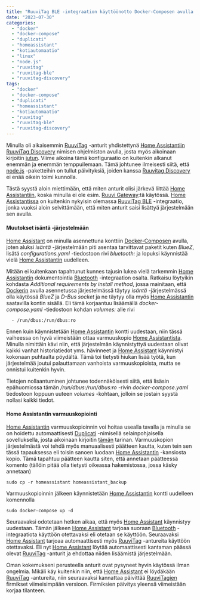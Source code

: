 ```yaml
---
title: "RuuviTag BLE -integraation käyttöönotto Docker-Composen avulla asennetussa Home Assistantissa"
date: "2023-07-30"
categories: 
  - "docker"
  - "docker-compose"
  - "duplicati"
  - "homeassistant"
  - "kotiautomaatio"
  - "linux"
  - "node.js"
  - "ruuvitag"
  - "ruuvitag-ble"
  - "ruuvitag-discovery"
tags: 
  - "docker"
  - "docker-compose"
  - "duplicati"
  - "homeassistant"
  - "kotiautomaatio"
  - "ruuvitag"
  - "ruuvitag-ble"
  - "ruuvitag-discovery"
---
```


Minulla oli aikaisemmin [RuuviTag](https://ruuvi.com/fi/ruuvitag/) -anturit yhdistettynä [Home Assistantiin](https://www.home-assistant.io/) [RuuviTag Discovery](https://github.com/balda/ruuvitag-discovery/) nimisen ohjelmiston avulla, josta myös aikoinaan kirjoitin [jutun](/posts/ruuvitag-antureiden-lisaaminen-home-assistantiin-ruuvitag-discoveryn-avulla-mqtt-protokollaa-kayttaen/). Viime aikoina tämä konfiguraatio on kuitenkin alkanut enemmän ja enemmän temppuilemaan. Tämä johtunee ilmeisesti siitä, että [node.js](https://nodejs.org/en) -paketteihin on tullut päivityksiä, joiden kanssa [Ruuvitag Discovery](https://github.com/balda/ruuvitag-discovery) ei enää oikein toimi kunnolla.

Tästä syystä aloin miettimään, että miten anturit olisi järkevä liittää [Home Assistantiin](https://www.home-assistant.io/), koska minulla ei ole esim. [Ruuvi Gateway](https://ruuvi.com/fi/gateway/):tä käytössä. [Home Assistantissa](https://www.home-assistant.io/) on kuitenkin nykyisin olemassa [RuuviTag BLE](https://www.home-assistant.io/integrations/ruuvitag_ble) -integraatio, jonka vuoksi aloin selvittämään, että miten anturit saisi lisättyä järjestelmään sen avulla.

#### Muutokset isäntä -järjestelmään

[Home Assistant](https://www.home-assistant.io/) on minulla asennettuna konttiin [Docker-Composen](https://docs.docker.com/compose/) avulla, joten aluksi _isäntä_ -järjestelmään piti asentaa tarvittavat paketit kuten _BlueZ_, lisätä _configurations.yaml_ -tiedostoon rivi _bluetooth:_ ja lopuksi käynnistää vielä [Home Assistantin](https://www.home-assistant.io/) uudelleen.

Mitään ei kuitenkaan tapahtunut kunnes tajusin lukea vielä tarkemmin [Home Assistantin](https://www.home-assistant.io/) dokumentointia [Bluetooth](https://www.home-assistant.io/integrations/bluetooth) -integraation osalta. Ratkaisu löytyikin kohdasta _Additional requirements by install method_, jossa mainitaan, että [Dockerin](https://www.docker.com/) avulla asennetussa järjestelmässä täytyy _isäntä_ -järjestelmässä olla käytössä _BlueZ_ ja _D-Bus socket_ ja ne täytyy olla myös [Home Assistantin](https://www.home-assistant.io/) saatavilla kontin sisällä. Eli tämä korjaantuu lisäämällä _docker-compose.yaml_ -tiedostoon kohdan _volumes:_ alle rivi

```
  - /run/dbus:/run/dbus:ro
```

Ennen kuin käynnistetään [Home Assistantin](https://www.home-assistant.io/) kontti uudestaan, niin tässä vaiheessa on hyvä viimeistään ottaa varmuuskopio [Home Assistantista](https://www.home-assistant.io/). Minulla nimittäin kävi niin, että järjestelmän käynnistyttyä uudestaan olivat kaikki vanhat historiatiedot yms. hävinneet ja [Home Assistant](https://www.home-assistant.io/) käynnistyi kokonaan puhtaalta pöydältä. Tämä toi tietysti hiukan lisää työtä, kun järjestelmää joutui palauttamaan vanhoista varmuuskopioista, mutta se onnistui kuitenkin hyvin.

Tietojen nollaantuminen johtunee todennäköisesti siitä, että lisäsin epähuomiossa tämän _/run/dbus:/run/dbus:ro_ -rivin _docker-compose.yaml_ tiedostoon loppuun uuteen _volumes_ -kohtaan, jolloin se jostain syystä nollasi kaikki tiedot.

#### Home Assistantin varmuuskopiointi

[Home Assistantin](https://www.home-assistant.io/) varmuuskopioinnin voi hoitaa usealla tavalla ja minulla se on hoidettu automaattisesti [Duplicati](https://www.duplicati.com/) -nimisellä selainpohjaisella sovelluksella, josta aikoinaan kirjoitin [tämän](/posts/docker-composen-avulla-asennetun-home-assistantin-varmuuskopiointi-duplicatin-avulla/) tarinan. Varmuuskopion järjestelmästä voi tehdä myös manuaalisesti päätteen kautta, kuten tein sen tässä tapauksessa eli toisin sanoen luodaan [Home Assistantin](https://www.home-assistant.io/) -kansiosta kopio. Tämä tapahtuu päätteen kautta siten, että annetaan päätteessä komento (tällöin pitää olla tietysti oikeassa hakemistossa, jossa käsky annetaan)

```
sudo cp -r homeassistant homeassistant_backup
```

Varmuuskopioinnin jälkeen käynnistetään [Home Assistantin](https://www.home-assistant.io/) kontti uudelleen komennolla

```
sudo docker-compose up -d
```

Seuraavaksi odotetaan hetken aikaa, että myös [Home Assistant](https://www.home-assistant.io/) käynnistyy uudestaan. Tämän jälkeen [Home Assistant](https://www.home-assistant.io/) tarjoaa suoraan [Bluetooth](https://www.home-assistant.io/integrations/bluetooth) -integraatiota käyttöön otettavaksi eli otetaan se käyttöön. Seuraavaksi [Home Assistant](https://www.home-assistant.io/) tarjoaa automaattisesti myös [RuuviTag](https://ruuvi.com/fi/ruuvitag/) -antureita käyttöön otettavaksi. Eli nyt [Home Assistant](https://www.home-assistant.io/) löytää automaattisesti kantaman päässä olevat [RuuviTag](https://ruuvi.com/fi/ruuvitag/) -anturit ja ehdottaa niiden lisäämistä järjestelmään.

Oman kokemukseni perusteella anturit ovat pysyneet hyvin käytössä ilman ongelmia. Mikäli käy kuitenkin niin, että [Home Assistant](https://www.home-assistant.io/) ei löydäkään [RuuviTag](https://ruuvi.com/fi/ruuvitag/) -antureita, niin seuraavaksi kannattaa päivittää [RuuviTagien](https://ruuvi.com/fi/ruuvitag/) firmikset viimeisimpään versioon. Firmiksien päivitys yleensä viimeistään korjaa tilanteen.

